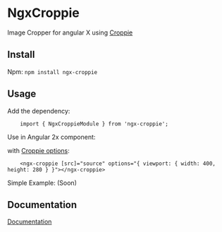# NgxCroppie

Image Cropper for angular X using [Croppie](https://github.com/Foliotek/Croppie)

## Install

Npm: `npm install ngx-croppie`


## Usage

Add the dependency:

```
    import { NgxCroppieModule } from 'ngx-croppie';

```

Use in Angular 2x component:

with [Croppie options](http://foliotek.github.io/Croppie/#documentation): 

```
    <ngx-croppie [src]="source" options="{ viewport: { width: 400, height: 280 } }"></ngx-croppie>
```

Simple Example: (Soon)

## Documentation
[Documentation](http://foliotek.github.io/Croppie#documentation)